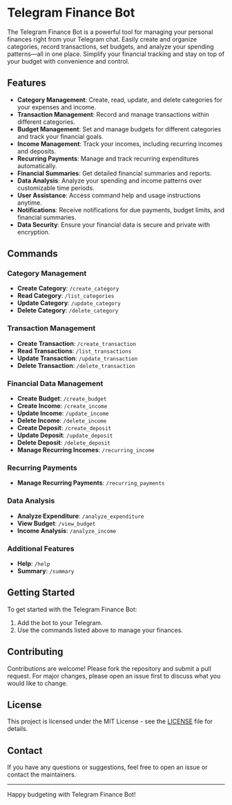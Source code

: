 # Telegram Finance Bot

The Telegram Finance Bot is a powerful tool for managing your personal finances right from your Telegram chat. Easily create and organize categories, record transactions, set budgets, and analyze your spending patterns—all in one place. Simplify your financial tracking and stay on top of your budget with convenience and control.
## Features
- **Category Management**: Create, read, update, and delete categories for your expenses and income.
- **Transaction Management**: Record and manage transactions within different categories.
- **Budget Management**: Set and manage budgets for different categories and track your financial goals.
- **Income Management**: Track your incomes, including recurring incomes and deposits.
- **Recurring Payments**: Manage and track recurring expenditures automatically.
- **Financial Summaries**: Get detailed financial summaries and reports.
- **Data Analysis**: Analyze your spending and income patterns over customizable time periods.
- **User Assistance**: Access command help and usage instructions anytime.
- **Notifications**: Receive notifications for due payments, budget limits, and financial summaries.
- **Data Security**: Ensure your financial data is secure and private with encryption.
## Commands

### Category Management
- **Create Category**: `/create_category`
- **Read Category**: `/list_categories`
- **Update Category**: `/update_category`
- **Delete Category**: `/delete_category`

### Transaction Management
- **Create Transaction**: `/create_transaction`
- **Read Transactions**: `/list_transactions`
- **Update Transaction**: `/update_transaction`
- **Delete Transaction**: `/delete_transaction`

### Financial Data Management
- **Create Budget**: `/create_budget`
- **Create Income**: `/create_income`
- **Update Income**: `/update_income`
- **Delete Income**: `/delete_income`
- **Create Deposit**: `/create_deposit`
- **Update Deposit**: `/update_deposit`
- **Delete Deposit**: `/delete_deposit`
- **Manage Recurring Incomes**: `/recurring_income`

### Recurring Payments
- **Manage Recurring Payments**: `/recurring_payments`

### Data Analysis
- **Analyze Expenditure**: `/analyze_expenditure`
- **View Budget**: `/view_budget`
- **Income Analysis**: `/analyze_income`

### Additional Features
- **Help**: `/help`
- **Summary**: `/summary`
## Getting Started

To get started with the Telegram Finance Bot:

1. Add the bot to your Telegram.
2. Use the commands listed above to manage your finances.

## Contributing

Contributions are welcome! Please fork the repository and submit a pull request. For major changes, please open an issue first to discuss what you would like to change.

## License

This project is licensed under the MIT License - see the [LICENSE](https://raw.githubusercontent.com/Invop/FinanceTelegramBot/refs/heads/master/LICENSE) file for details.

## Contact

If you have any questions or suggestions, feel free to open an issue or contact the maintainers.

---

Happy budgeting with Telegram Finance Bot!